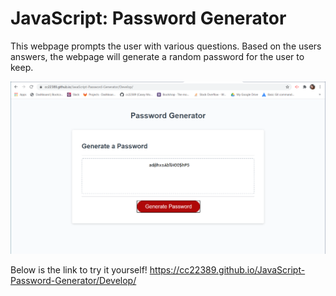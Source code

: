 # JavaScript: Password Generator

This webpage prompts the user with various questions. Based on the users answers, the webpage will generate a random password for the user to keep. 

![Example of webpage](Assets/Caseys-Password-Generator.PNG)

Below is the link to try it yourself!
https://cc22389.github.io/JavaScript-Password-Generator/Develop/
